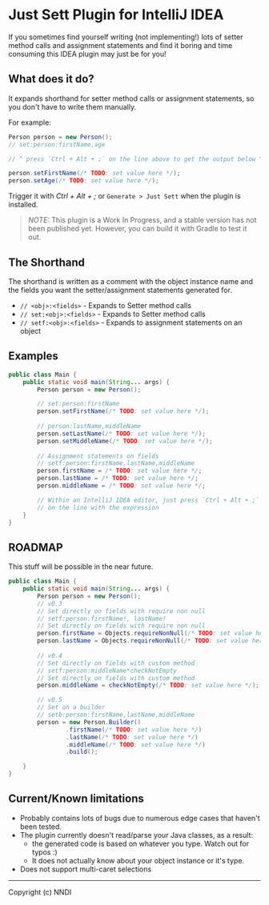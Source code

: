 Just Sett Plugin for IntelliJ IDEA 
===

If you sometimes find yourself writing (not implementing!) lots of setter method calls and 
assignment statements and find it boring and time consuming this IDEA plugin may just be for you!

## What does it do?

It expands shorthand for setter method calls or assignment statements, so you 
don't have to write them manually.

For example:

```java
Person person = new Person();
// set:person:firstName,age 

// ^ press `Ctrl + Alt + ;` on the line above to get the output below ^

person.setFirstName(/* TODO: set value here */);
person.setAge(/* TODO: set value here */);
```

Trigger it with *Ctrl + Alt + ;* or `Generate > Just Sett` when the plugin is 
installed.

> *NOTE:* 
> This plugin is a Work In Progress, and a stable version has not been published yet.
> However, you can build it with Gradle to test it out.

## The Shorthand

The shorthand is written as a comment with the object instance name and the fields
you want the setter/assignment statements generated for.

* `// <obj>:<fields>` - Expands to Setter method calls
* `// set:<obj>:<fields>` - Expands to Setter method calls
* `// setf:<obj>:<fields>` - Expands to assignment statements on an object 

## Examples

```java
public class Main {
    public static void main(String... args) {
        Person person = new Person();

        // set:person:firstName
        person.setFirstName(/* TODO: set value here */);
        
        // person:lastName,middleName
        person.setLastName(/* TODO: set value here */);
        person.setMiddleName(/* TODO: set value here */);
                
        // Assignment statements on fields
        // setf:person:firstName,lastName,middleName
        person.firstName = /* TODO: set value here */;
        person.lastName = /* TODO: set value here */;
        person.middleName = /* TODO: set value here */;

        // Within an IntelliJ IDEA editor, just press `Ctrl + Alt + ;` 
        // on the line with the expression 
    }
}
```

## ROADMAP

This stuff will be possible in the near future.

```java
public class Main {
    public static void main(String... args) {
        Person person = new Person();
        // v0.3
        // Set directly on fields with require non null
        // setf:person:firstName!, lastName!
        // Set directly on fields with require non null
        person.firstName = Objects.requireNonNull(/* TODO: set value here */, "firstName");
        person.lastName = Objects.requireNonNull(/* TODO: set value here */, "lastName");
        
        // v0.4
        // Set directly on fields with custom method
        // setf:person:middleName*checkNotEmpty
        // Set directly on fields with custom method 
        person.middleName = checkNotEmpty(/* TODO: set value here */);

        // v0.5 
        // Set on a builder
        // setb:person:firstName,lastName,middleName
        person = new Person.Builder()
                .firstName(/* TODO: set value here */)
                .lastName(/* TODO: set value here */)
                .middleName(/* TODO: set value here */)
                .build();

    }
}
```

## Current/Known limitations

* Probably contains lots of bugs due to numerous edge cases that haven't been
tested.
* The plugin currently doesn't read/parse your Java classes, as a result:
    * the generated code is based on whatever you type. Watch out for typos :)
    * It does not actually know about your object instance or it's type.
* Does not support multi-caret selections

---

Copyright (c) NNDI